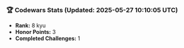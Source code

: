 ### 🏆 Codewars Stats (Updated: 2025-05-27 10:10:05 UTC)

- **Rank:** 8 kyu
- **Honor Points:** 3
- **Completed Challenges:** 1
